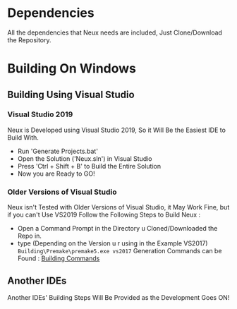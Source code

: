 # Dependencies
 All the dependencies that Neux needs are included, Just Clone/Download the Repository.
 
 # Building On Windows
 
 ## Building Using Visual Studio
 ### Visual Studio 2019
 Neux is Developed using Visual Studio 2019, So it Will Be the Easiest IDE to Build With.
 
 - Run 'Generate Projects.bat'
 - Open the Solution ('Neux.sln') in Visual Studio
 - Press 'Ctrl + Shift + B' to Build the Entire Solution
 - Now you are Ready to GO!
 
 ### Older Versions of Visual Studio
 Neux isn't Tested with Older Versions of Visual Studio, it May Work Fine, but if you can't Use VS2019
 Follow the Following Steps to Build Neux :
 
 - Open a Command Prompt in the Directory u Cloned/Downloaded the Repo in.
 - type (Depending on the Version u r using in the Example VS2017) ``` Building\Premake\premake5.exe vs2017 ```
 Generation Commands can be Found : [Building Commands](https://github.com/premake/premake-core/wiki/Using-Premake)
 
 ## Another IDEs
 Another IDEs' Building Steps Will Be Provided as the Development Goes ON!
